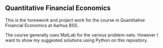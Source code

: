 ## Quantitative Financial Economics

This is the homework and project work for the course in Quantitative Financial Economics at Aarhus BSS.

The course generally uses MatLab for the various problem-sets. However I want to show my suggested solutions using Python on this repository.